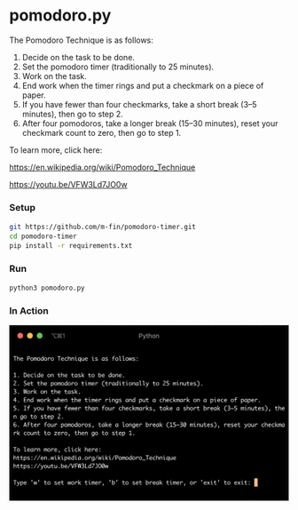 # pomodoro.py
The Pomodoro Technique is as follows:

1. Decide on the task to be done.
2. Set the pomodoro timer (traditionally to 25 minutes).
3. Work on the task.
4. End work when the timer rings and put a checkmark on a piece of paper.
5. If you have fewer than four checkmarks, take a short break (3–5 minutes), then go to step 2.
6. After four pomodoros, take a longer break (15–30 minutes), reset your checkmark count to zero, then go to step 1.

To learn more, click here:

https://en.wikipedia.org/wiki/Pomodoro_Technique

https://youtu.be/VFW3Ld7JO0w

### Setup

```bash
git https://github.com/m-fin/pomodoro-timer.git
cd pomodoro-timer
pip install -r requirements.txt
```

### Run
```bash
python3 pomodoro.py
```	

### In Action
![In Action](https://github.com/m-fin/pomodoro-timer/blob/master/pic.png)
